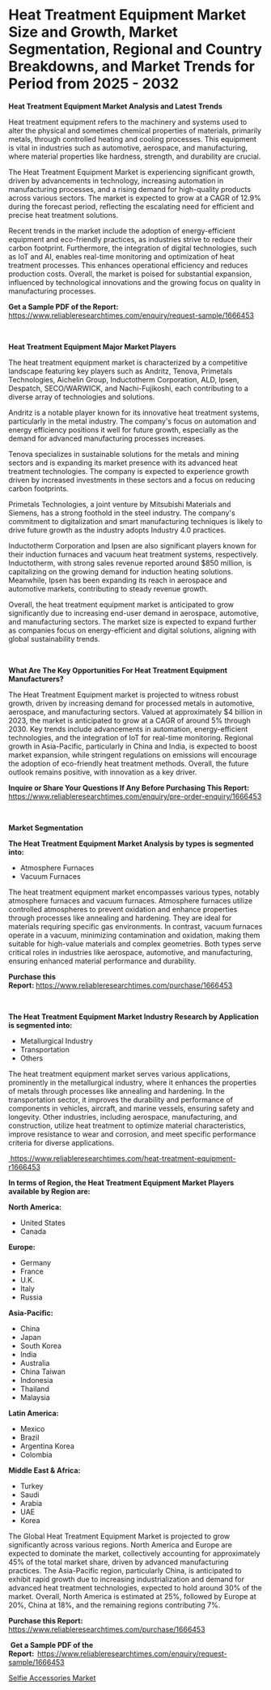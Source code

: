 <p><h1>Heat Treatment Equipment Market Size and Growth, Market Segmentation, Regional and Country Breakdowns, and Market Trends for Period from 2025 -  2032</h1></p><p><strong>Heat Treatment Equipment Market Analysis and Latest Trends</strong></p>
<p><p>Heat treatment equipment refers to the machinery and systems used to alter the physical and sometimes chemical properties of materials, primarily metals, through controlled heating and cooling processes. This equipment is vital in industries such as automotive, aerospace, and manufacturing, where material properties like hardness, strength, and durability are crucial.</p><p>The Heat Treatment Equipment Market is experiencing significant growth, driven by advancements in technology, increasing automation in manufacturing processes, and a rising demand for high-quality products across various sectors. The market is expected to grow at a CAGR of 12.9% during the forecast period, reflecting the escalating need for efficient and precise heat treatment solutions. </p><p>Recent trends in the market include the adoption of energy-efficient equipment and eco-friendly practices, as industries strive to reduce their carbon footprint. Furthermore, the integration of digital technologies, such as IoT and AI, enables real-time monitoring and optimization of heat treatment processes. This enhances operational efficiency and reduces production costs. Overall, the market is poised for substantial expansion, influenced by technological innovations and the growing focus on quality in manufacturing processes.</p></p>
<p><strong>Get a Sample PDF of the Report:&nbsp;</strong> <a href="https://www.reliableresearchtimes.com/enquiry/request-sample/1666453?utm_campaign=2642&utm_medium=2&utm_source=Github&utm_content=ia&utm_term=06032025&utm_id=heat-treatment-equipment">https://www.reliableresearchtimes.com/enquiry/request-sample/1666453</a></p>
<p>&nbsp;</p>
<p><strong>Heat Treatment Equipment Major Market Players</strong></p>
<p><p>The heat treatment equipment market is characterized by a competitive landscape featuring key players such as Andritz, Tenova, Primetals Technologies, Aichelin Group, Inductotherm Corporation, ALD, Ipsen, Despatch, SECO/WARWICK, and Nachi-Fujikoshi, each contributing to a diverse array of technologies and solutions.</p><p>Andritz is a notable player known for its innovative heat treatment systems, particularly in the metal industry. The company's focus on automation and energy efficiency positions it well for future growth, especially as the demand for advanced manufacturing processes increases.</p><p>Tenova specializes in sustainable solutions for the metals and mining sectors and is expanding its market presence with its advanced heat treatment technologies. The company is expected to experience growth driven by increased investments in these sectors and a focus on reducing carbon footprints.</p><p>Primetals Technologies, a joint venture by Mitsubishi Materials and Siemens, has a strong foothold in the steel industry. The company's commitment to digitalization and smart manufacturing techniques is likely to drive future growth as the industry adopts Industry 4.0 practices.</p><p>Inductotherm Corporation and Ipsen are also significant players known for their induction furnaces and vacuum heat treatment systems, respectively. Inductotherm, with strong sales revenue reported around $850 million, is capitalizing on the growing demand for induction heating solutions. Meanwhile, Ipsen has been expanding its reach in aerospace and automotive markets, contributing to steady revenue growth.</p><p>Overall, the heat treatment equipment market is anticipated to grow significantly due to increasing end-user demand in aerospace, automotive, and manufacturing sectors. The market size is expected to expand further as companies focus on energy-efficient and digital solutions, aligning with global sustainability trends.</p></p>
<p>&nbsp;</p>
<p><strong>What Are The Key Opportunities For Heat Treatment Equipment Manufacturers?</strong></p>
<p><p>The Heat Treatment Equipment market is projected to witness robust growth, driven by increasing demand for processed metals in automotive, aerospace, and manufacturing sectors. Valued at approximately $4 billion in 2023, the market is anticipated to grow at a CAGR of around 5% through 2030. Key trends include advancements in automation, energy-efficient technologies, and the integration of IoT for real-time monitoring. Regional growth in Asia-Pacific, particularly in China and India, is expected to boost market expansion, while stringent regulations on emissions will encourage the adoption of eco-friendly heat treatment methods. Overall, the future outlook remains positive, with innovation as a key driver.</p></p>
<p><strong>Inquire or Share Your Questions If Any Before Purchasing This Report:</strong> <a href="https://www.reliableresearchtimes.com/enquiry/pre-order-enquiry/1666453?utm_campaign=2642&utm_medium=2&utm_source=Github&utm_content=ia&utm_term=06032025&utm_id=heat-treatment-equipment">https://www.reliableresearchtimes.com/enquiry/pre-order-enquiry/1666453</a></p>
<p>&nbsp;</p>
<p><strong>Market Segmentation</strong></p>
<p><strong>The Heat Treatment Equipment Market Analysis by types is segmented into:</strong></p>
<p><ul><li>Atmosphere Furnaces</li><li>Vacuum Furnaces</li></ul></p>
<p><p>The heat treatment equipment market encompasses various types, notably atmosphere furnaces and vacuum furnaces. Atmosphere furnaces utilize controlled atmospheres to prevent oxidation and enhance properties through processes like annealing and hardening. They are ideal for materials requiring specific gas environments. In contrast, vacuum furnaces operate in a vacuum, minimizing contamination and oxidation, making them suitable for high-value materials and complex geometries. Both types serve critical roles in industries like aerospace, automotive, and manufacturing, ensuring enhanced material performance and durability.</p></p>
<p><strong>Purchase this Report:&nbsp;</strong><a href="https://www.reliableresearchtimes.com/purchase/1666453?utm_campaign=2642&utm_medium=2&utm_source=Github&utm_content=ia&utm_term=06032025&utm_id=heat-treatment-equipment">https://www.reliableresearchtimes.com/purchase/1666453</a></p>
<p>&nbsp;</p>
<p><strong>The Heat Treatment Equipment Market Industry Research by Application is segmented into:</strong></p>
<p><ul><li>Metallurgical Industry</li><li>Transportation</li><li>Others</li></ul></p>
<p><p>The heat treatment equipment market serves various applications, prominently in the metallurgical industry, where it enhances the properties of metals through processes like annealing and hardening. In the transportation sector, it improves the durability and performance of components in vehicles, aircraft, and marine vessels, ensuring safety and longevity. Other industries, including aerospace, manufacturing, and construction, utilize heat treatment to optimize material characteristics, improve resistance to wear and corrosion, and meet specific performance criteria for diverse applications.</p></p>
<p><a href="https://www.reliableresearchtimes.com/heat-treatment-equipment-r1666453?utm_campaign=2642&utm_medium=2&utm_source=Github&utm_content=ia&utm_term=06032025&utm_id=heat-treatment-equipment">&nbsp;https://www.reliableresearchtimes.com/heat-treatment-equipment-r1666453</a></p>
<p><strong>In terms of Region, the Heat Treatment Equipment Market Players available by Region are:</strong></p>
<p>
    <p> <strong> North America: </strong>
        <ul>
            <li>United States</li>
            <li>Canada</li>
        </ul>
        </p> 
    <p> <strong> Europe: </strong>
        <ul>
            <li>Germany</li>
            <li>France</li>
            <li>U.K.</li>
            <li>Italy</li>
            <li>Russia</li>
        </ul>
        </p> 
    <p> <strong> Asia-Pacific: </strong>
        <ul>
            <li>China</li>
            <li>Japan</li>
            <li>South Korea</li>
            <li>India</li>
            <li>Australia</li>
            <li>China Taiwan</li>
            <li>Indonesia</li>
            <li>Thailand</li>
            <li>Malaysia</li>
        </ul>
        </p> 
    <p> <strong> Latin America: </strong>
        <ul>
            <li>Mexico</li>
            <li>Brazil</li>
            <li>Argentina Korea</li>
            <li>Colombia</li>
        </ul>
        </p> 
    <p> <strong> Middle East & Africa: </strong>
        <ul>
            <li>Turkey</li>
            <li>Saudi</li>
            <li>Arabia</li>
            <li>UAE</li>
            <li>Korea</li>
        </ul>
    </p>
    </p>
<p><p>The Global Heat Treatment Equipment Market is projected to grow significantly across various regions. North America and Europe are expected to dominate the market, collectively accounting for approximately 45% of the total market share, driven by advanced manufacturing practices. The Asia-Pacific region, particularly China, is anticipated to exhibit rapid growth due to increasing industrialization and demand for advanced heat treatment technologies, expected to hold around 30% of the market. Overall, North America is estimated at 25%, followed by Europe at 20%, China at 18%, and the remaining regions contributing 7%.</p></p>
<p><strong>Purchase this Report: </strong><a href="https://www.reliableresearchtimes.com/purchase/1666453?utm_campaign=2642&utm_medium=2&utm_source=Github&utm_content=ia&utm_term=06032025&utm_id=heat-treatment-equipment">https://www.reliableresearchtimes.com/purchase/1666453</a></p>
<p>&nbsp;<strong>Get a Sample PDF of the Report:&nbsp;&nbsp;</strong><a href="https://www.reliableresearchtimes.com/enquiry/request-sample/1666453?utm_campaign=2642&utm_medium=2&utm_source=Github&utm_content=ia&utm_term=06032025&utm_id=heat-treatment-equipment">https://www.reliableresearchtimes.com/enquiry/request-sample/1666453</a></p>
<p><strong></strong></p>
<p><p><a href="https://github.com/ParvinKhatun77/Market-Research-Report-List-1/blob/main/selfie-accessories-market.md?utm_campaign=2642&utm_medium=2&utm_source=Github&utm_content=ia&utm_term=06032025&utm_id=heat-treatment-equipment">Selfie Accessories Market</a></p></p>